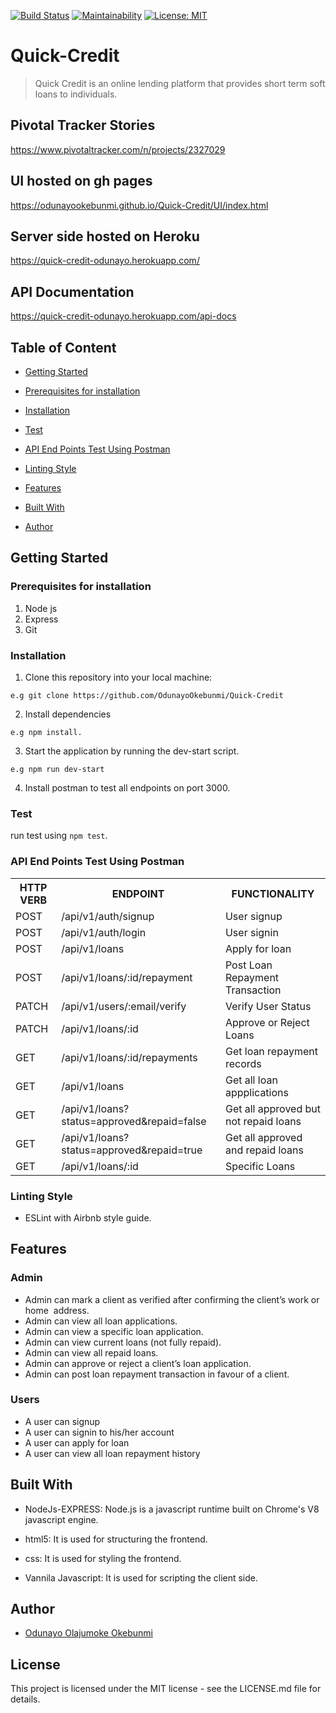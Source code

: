 [![Build Status](https://travis-ci.com/OdunayoOkebunmi/Quick-Credit.svg?branch=develop)](https://travis-ci.com/OdunayoOkebunmi/Quick-Credit)
[![Maintainability](https://api.codeclimate.com/v1/badges/8bda4c876e9f0454cd65/maintainability)](https://codeclimate.com/github/OdunayoOkebunmi/Quick-Credit/maintainability)
[![License: MIT](https://img.shields.io/badge/License-MIT-yellow.svg)](https://opensource.org/licenses/MIT)
 
# Quick-Credit

> Quick Credit is an online lending platform that provides short term soft loans to individuals.

## Pivotal Tracker Stories
https://www.pivotaltracker.com/n/projects/2327029

## UI hosted on gh pages
https://odunayookebunmi.github.io/Quick-Credit/UI/index.html

## Server side hosted on Heroku
https://quick-credit-odunayo.herokuapp.com/

## API Documentation
https://quick-credit-odunayo.herokuapp.com/api-docs

## Table of Content
 * [Getting Started](#getting-started)

* [Prerequisites for installation](#prerequisites-for-installation)
 
 * [Installation](#installation)

 * [Test](#test)
 
 * [API End Points Test Using Postman](#api-end-points-test-using-postman)

 * [Linting Style](#linting-style)
 
 * [Features](#features)
 
 * [Built With](#built-with)
 
 * [Author](#author)


## Getting Started

### Prerequisites for installation
1. Node js
2. Express
3. Git

### Installation
1. Clone this repository into your local machine:
```
e.g git clone https://github.com/OdunayoOkebunmi/Quick-Credit
```
2. Install dependencies 
```
e.g npm install.
```
3. Start the application by running the dev-start script.

```
e.g npm run dev-start
```

4. Install postman to test all endpoints on port 3000.

### Test
run test using ```npm test```.

### API End Points Test Using Postman

<table>
<tr><th>HTTP VERB</th><th>ENDPOINT</th><th>FUNCTIONALITY</th></tr>

<tr><td>POST</td> <td>/api/v1/auth/signup</td>  <td>User signup</td></tr>

<tr><td>POST</td> <td>/api/v1/auth/login</td>  <td>User signin</td></tr>

<tr><td>POST</td> <td>/api/v1/loans</td>  <td>Apply for loan</td></tr>

<tr><td>POST</td> <td>/api/v1/loans/:id/repayment</td>  <td>Post Loan Repayment Transaction</td></tr>

<tr><td>PATCH</td> <td>/api/v1/users/:email/verify</td>  <td>Verify User Status</td></tr>

<tr><td>PATCH</td> <td>/api/v1/loans/:id</td>  <td>Approve or Reject Loans</td></tr>

<tr><td>GET</td> <td>/api/v1/loans/:id/repayments</td>  <td>Get loan repayment records</td></tr>

<tr><td>GET</td> <td>/api/v1/loans</td>  <td>Get all loan appplications</td></tr>

<tr><td>GET</td> <td>/api/v1/loans?status=approved&repaid=false</td>  <td>Get all approved but not repaid loans</td></tr>

<tr><td>GET</td> <td>/api/v1/loans?status=approved&repaid=true</td>  <td>Get all approved and repaid loans</td></tr>

<tr><td>GET</td> <td>/api/v1/loans/:id</td>  <td>Specific Loans</td></tr>

 
</table>

### Linting Style
* ESLint with Airbnb style guide. 

## Features

 ### Admin
 * Admin can mark a client as verified after confirming the client’s work or home 
   address. 
 * Admin can view all loan applications. 
 * Admin can view a specific loan application. 
 * Admin can view current loans (not fully repaid). 
 * Admin can view all repaid loans. 
 * Admin can approve or reject a client’s loan application. 
 * Admin can post loan repayment transaction in favour of a client. 

 ### Users
 * A user can signup
 * A user can signin to his/her account
 * A user can apply for loan
 * A user can view all loan repayment history
 

## Built With
* NodeJs-EXPRESS: Node.js is a javascript runtime built on Chrome's V8 javascript engine.

* html5: It is used for structuring the frontend.

* css: It is used for styling the frontend.

* Vannila Javascript: It is used for scripting the client side.


## Author
*  [Odunayo Olajumoke Okebunmi](https://twitter.com/OdunayoO_)

## License
This project is licensed under the MIT license - see the LICENSE.md file for details.
